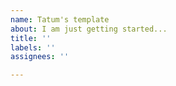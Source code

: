 ```yaml
---
name: Tatum's template
about: I am just getting started...
title: ''
labels: ''
assignees: ''

---
```



